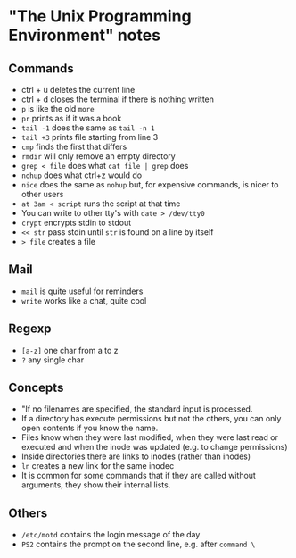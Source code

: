 # "The Unix Programming Environment" notes

## Commands

* ctrl + u deletes the current line
* ctrl + d closes the terminal if there is nothing written
* `p` is like the old `more`
* `pr` prints as if it was a book
* `tail -1` does the same as `tail -n 1`
* `tail +3` prints file starting from line 3
* `cmp` finds the first that differs
* `rmdir` will only remove an empty directory
* `grep < file` does what `cat file | grep` does
* `nohup` does what ctrl+z would do
* `nice` does the same as `nohup` but, for expensive commands, is nicer to other users
* `at 3am < script` runs the script at that time
* You can write to other tty's with `date > /dev/tty0`
* `crypt` encrypts stdin to stdout
* `<< str` pass stdin until `str` is found on a line by itself
* `> file` creates a file

## Mail

* `mail` is quite useful for reminders
* `write` works like a chat, quite cool

## Regexp

* `[a-z]` one char from a to z
* `?` any single char

## Concepts

* "If no filenames are specified, the standard input is processed.
* If a directory has execute permissions but not the others, you can only open contents if you know the name.
* Files know when they were last modified, when they were last read or executed and when the inode was updated (e.g. to change permissions)
* Inside directories there are links to inodes (rather than inodes)
* `ln` creates a new link for the same inodec
* It is common for some commands that if they are called without arguments, they show their internal lists.

## Others

* `/etc/motd` contains the login message of the day
* `PS2` contains the prompt on the second line, e.g. after `command \`
